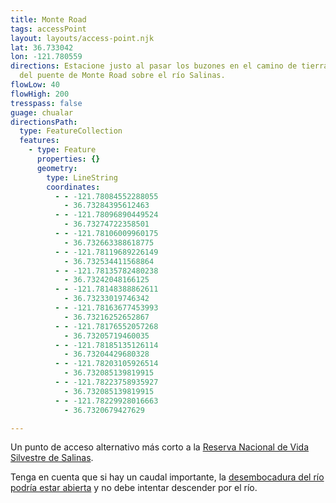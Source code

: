 ```yaml
---
title: Monte Road
tags: accessPoint
layout: layouts/access-point.njk
lat: 36.733042
lon: -121.780559
directions: Estacione justo al pasar los buzones en el camino de tierra al norte
  del puente de Monte Road sobre el río Salinas.
flowLow: 40
flowHigh: 200
tresspass: false
guage: chualar
directionsPath:
  type: FeatureCollection
  features:
    - type: Feature
      properties: {}
      geometry:
        type: LineString
        coordinates:
          - - -121.78084552288055
            - 36.73284395612463
          - - -121.78096890449524
            - 36.73274722358501
          - - -121.78106009960175
            - 36.732663388618775
          - - -121.78119689226149
            - 36.732534411568864
          - - -121.78135782480238
            - 36.73242048166125
          - - -121.78148388862611
            - 36.73233019746342
          - - -121.78163677453993
            - 36.73216252652867
          - - -121.78176552057268
            - 36.73205719460035
          - - -121.78185135126114
            - 36.73204429680328
          - - -121.78203105926514
            - 36.732085139819915
          - - -121.78223758935927
            - 36.732085139819915
          - - -121.78229928016663
            - 36.7320679427629

---
```



Un punto de acceso alternativo más corto a la [Reserva Nacional de Vida Silvestre de Salinas](srnwr).

Tenga en cuenta que si hay un caudal importante, la [desembocadura del río podría estar abierta](/overview/safety#breach) y no debe intentar descender por el río.

